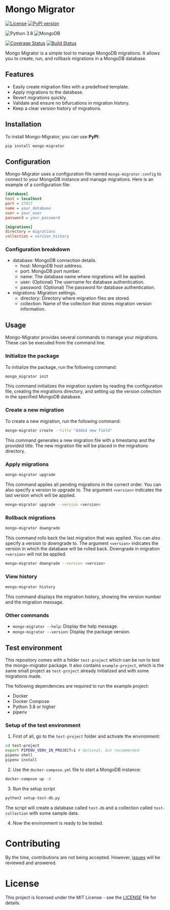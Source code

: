 # Mongo Migrator

[![License](https://img.shields.io/badge/license-MIT-blue.svg)](https://opensource.org/licenses/MIT)
[![PyPI version](https://badge.fury.io/py/mongo-migrator.svg)](https://badge.fury.io/py/mongo-migrator)

![Python 3.8](https://img.shields.io/badge/python-3.8-blue.svg)
![MongoDB](https://img.shields.io/badge/mongodb-4.4-blue.svg)

[![Coverage Status](https://coveralls.io/repos/github/Alburrito/mongo-migrator/badge.svg?branch=main)](https://coveralls.io/github/Alburrito/mongo-migrator?branch=main)
[![Build Status](https://travis-ci.com/Alburrito/mongo-migrator.svg?branch=main)](https://travis-ci.com/Alburrito/mongo-migrator)



Mongo Migrator is a simple tool to manage MongoDB migrations. It allows you to create, run, and rollback migrations in a MongoDB database.

## Features

- Easily create migration files with a predefined template.
- Apply migrations to the database.
- Revert migrations quickly.
- Validate and ensure no bifurcations in migration history.
- Keep a clear version history of migrations.


## Installation

To install Mongo-Migrator, you can use **PyPI**:

```bash
pip install mongo-migrator
```

## Configuration

Mongo-Migrator uses a configuration file named `mongo-migrator.config` to connect to your MongoDB instance and manage migrations. Here is an example of a configuration file:

```ini
[database]
host = localhost
port = 27017
name = your_database
user = your_user
password = your_password

[migrations]
directory = migrations
collection = version_history
```

### Configuration breakdown

- database: MongoDB connection details.
    - host: MongoDB host address.
    - port: MongoDB port number.
    - name: The database name where migrations will be applied.
    - user: (Optional) The username for database authentication.
    - password: (Optional) The password for database authentication.
- migrations: Migration settings.
    - directory: Directory where migration files are stored.
    - collection: Name of the collection that stores migration version information.

## Usage

Mongo-Migrator provides several commands to manage your migrations. These can be executed from the command line.

### Initialize the package

To initialize the package, run the following command:

```bash
mongo_migrator init
```

This command initializes the migration system by reading the configuration file, creating the migrations directory, and setting up the version collection in the specified MongoDB database.

### Create a new migration

To create a new migration, run the following command:

```bash
mongo-migrator create --title "Added new field"
```

This command generates a new migration file with a timestamp and the provided title. The new migration file will be placed in the migrations directory.

### Apply migrations

```bash
mongo-migrator upgrade
```

This command applies all pending migrations in the correct order. You can also specify a version to upgrade to. The argument `<version>` indicates the last version which will be applied.

```bash
mongo-migrator upgrade --version <version>
```

### Rollback migrations

```bash
mongo-migrator downgrade
```

This command rolls back the last migration that was applied. You can also specify a version to downgrade to. The argument `<version>` indicates the version in which the database will be rolled back. Downgrade in migration `<version>` will not be applied.

```bash
mongo-migrator downgrade --version <version>
```

### View history

```bash
mongo-migrator history
```

This command displays the migration history, showing the version number and the migration message.

### Other commands

- `mongo-migrator --help`: Display the help message.
- `mongo-migrator --version`: Display the package version.


## Test environment

This repository comes with a folder `test-project` which can be run to test the mongo-migrator package. It also contains `example-project`, which is the same small project as `test-project` already initialized and with some migrations made.

The following dependencies are required to run the example project:
- Docker
- Docker Compose
- Python 3.8 or higher
- pipenv

### Setup of the test environment
1. First of all, go to the `test-project` folder and activate the environment:
```bash
cd test-project
export PIPENV_VENV_IN_PROJECT=1 # Optional, but recommended
pipenv shell
pipenv install
```

2. Use the `docker-compose.yml` file to start a MongoDB instance:
```bash
docker-compose up -d
```

3. Run the setup script
```bash
python3 setup-test-db.py
```
The script will create a database called `test-db` and a collection called `test-collection` with some sample data.

4. Now the environment is ready to be tested.


# Contributing

By the time, contributions are not being accepted. However, [issues](https://github.com/Alburrito/mongo-migrator/issues) will be reviewed and answered.

# License

This project is licensed under the MIT License - see the [LICENSE](LICENSE) file for details.

